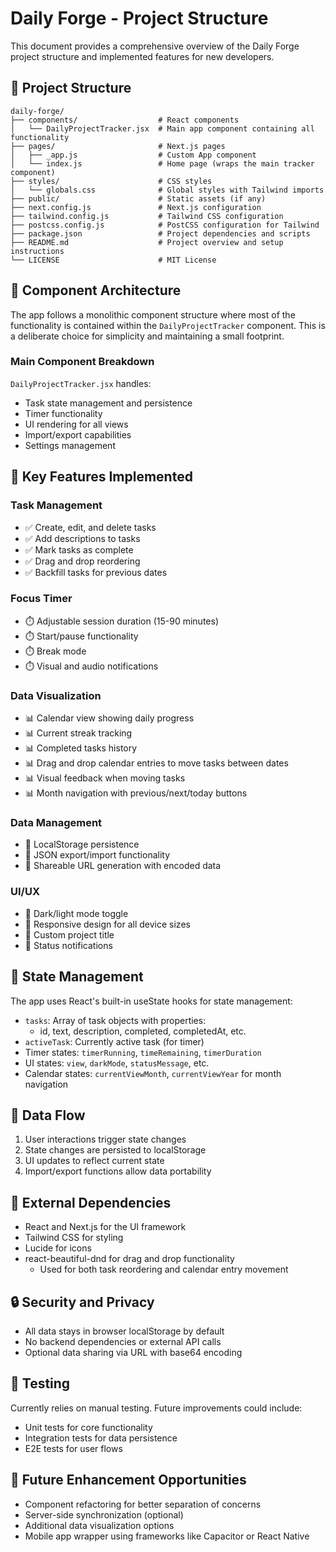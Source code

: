 # Daily Forge - Project Structure

This document provides a comprehensive overview of the Daily Forge project structure and implemented features for new developers.

## 📁 Project Structure

```
daily-forge/
├── components/                  # React components
│   └── DailyProjectTracker.jsx  # Main app component containing all functionality
├── pages/                       # Next.js pages
│   ├── _app.js                  # Custom App component
│   └── index.js                 # Home page (wraps the main tracker component)
├── styles/                      # CSS styles
│   └── globals.css              # Global styles with Tailwind imports
├── public/                      # Static assets (if any)
├── next.config.js               # Next.js configuration
├── tailwind.config.js           # Tailwind CSS configuration
├── postcss.config.js            # PostCSS configuration for Tailwind
├── package.json                 # Project dependencies and scripts
├── README.md                    # Project overview and setup instructions
└── LICENSE                      # MIT License
```

## 🧩 Component Architecture

The app follows a monolithic component structure where most of the functionality is contained within the `DailyProjectTracker` component. This is a deliberate choice for simplicity and maintaining a small footprint.

### Main Component Breakdown

`DailyProjectTracker.jsx` handles:
- Task state management and persistence
- Timer functionality
- UI rendering for all views
- Import/export capabilities
- Settings management

## 🔑 Key Features Implemented

### Task Management
- ✅ Create, edit, and delete tasks
- ✅ Add descriptions to tasks
- ✅ Mark tasks as complete
- ✅ Drag and drop reordering
- ✅ Backfill tasks for previous dates

### Focus Timer
- ⏱️ Adjustable session duration (15-90 minutes)
- ⏱️ Start/pause functionality
- ⏱️ Break mode
- ⏱️ Visual and audio notifications

### Data Visualization
- 📊 Calendar view showing daily progress
- 📊 Current streak tracking
- 📊 Completed tasks history
- 📊 Drag and drop calendar entries to move tasks between dates
- 📊 Visual feedback when moving tasks
- 📊 Month navigation with previous/next/today buttons

### Data Management
- 💾 LocalStorage persistence
- 💾 JSON export/import functionality
- 💾 Shareable URL generation with encoded data

### UI/UX
- 🎨 Dark/light mode toggle
- 🎨 Responsive design for all device sizes
- 🎨 Custom project title
- 🎨 Status notifications

## 🧠 State Management

The app uses React's built-in useState hooks for state management:

- `tasks`: Array of task objects with properties:
  - id, text, description, completed, completedAt, etc.
- `activeTask`: Currently active task (for timer)
- Timer states: `timerRunning`, `timeRemaining`, `timerDuration`
- UI states: `view`, `darkMode`, `statusMessage`, etc.
- Calendar states: `currentViewMonth`, `currentViewYear` for month navigation

## 🔄 Data Flow

1. User interactions trigger state changes
2. State changes are persisted to localStorage
3. UI updates to reflect current state
4. Import/export functions allow data portability

## 🔌 External Dependencies

- React and Next.js for the UI framework
- Tailwind CSS for styling
- Lucide for icons
- react-beautiful-dnd for drag and drop functionality
  - Used for both task reordering and calendar entry movement

## 🔒 Security and Privacy

- All data stays in browser localStorage by default
- No backend dependencies or external API calls
- Optional data sharing via URL with base64 encoding

## 🧪 Testing

Currently relies on manual testing. Future improvements could include:
- Unit tests for core functionality
- Integration tests for data persistence
- E2E tests for user flows

## 🚀 Future Enhancement Opportunities

- Component refactoring for better separation of concerns
- Server-side synchronization (optional)
- Additional data visualization options
- Mobile app wrapper using frameworks like Capacitor or React Native 